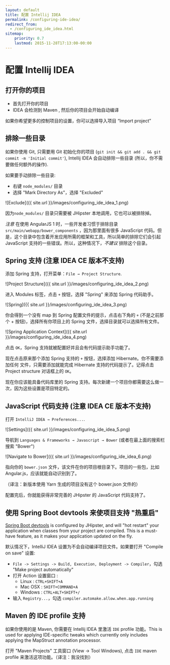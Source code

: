 ```yaml
---
layout: default
title: 配置 Intellij IDEA
permalink: /configuring-ide-idea/
redirect_from:
  - /configuring_ide_idea.html
sitemap:
    priority: 0.7
    lastmod: 2015-11-28T17:13:00-00:00
---
```


# <i class="fa fa-keyboard-o"></i> 配置 Intellij IDEA

## 打开你的项目

- 首先打开你的项目
- IDEA 会检测到 Maven , 然后你的项目会开始自动编译

如果你希望更多的控制项目的设置，你可以选择导入项目 “Import project”

## 排除一些目录

如果你使用 Git, 只需要用 Git 初始化你的项目 (`git init && git add . && git commit -m 'Initial commit'`), Intellij IDEA 会自动排除一些目录 (所以，你不需要做任何额外的操作).

如果要手动排除一些目录:

- 右键 `node_modules/` 目录
- 选择 "Mark Directory As"，选择 "Excluded"

![Exclude]({{ site.url }}/images/configuring_ide_idea_1.png)

因为`node_modules/` 目录只需要被 JHipster 本地调用，它也可以被排除掉。

_注意_ 在使用 AngularJS 1 时，一些开发者习惯于排除目录 `src/main/webapp/bower_components` ，因为那里面有很多 JavaScript 代码。但是，这个目录中包含着开发应用所需的框架和工具，所以简单的排除它们会引起 JavaScript 支持的一些错误。所以，这种情况下，_不建议_ 排除这个目录。

## Spring 支持 (注意 IDEA CE 版本不支持)

添加 Spring 支持，打开菜单：`File → Project Structure`.

![Project Structure]({{ site.url }}/images/configuring_ide_idea_2.png)

进入 Modules 标签，点击 `+` 按钮，选择 "Spring" 来添加 Spring 代码助手。

![Spring]({{ site.url }}/images/configuring_ide_idea_3.png)

你会得到一个没有 map 到 Spring 配置文件的提示，点击右下角的 `+` (不是之前那个 + 按钮)，选择所有你项目上的 Spring 文件，选择目录就可以选择所有文件。

![Spring Application Context]({{ site.url }}/images/configuring_ide_idea_4.png)

点击 `OK`，Spring 支持就被配置好并且会有代码提示助手功能了。

现在点击原来那个添加 Spring 支持的 `+` 按钮，选择添加 Hibernate。你不需要添加任何
文件，只需要添加就能完成 Hibernate 支持的代码提示了。记得点击 Project structure 对话框上的 `OK`。

现在你应该能具备代码库里的 Spring 支持。每次新建一个项目你都需要这么做一次，因为这些设置是项目特定的。

## JavaScript 代码支持 (注意 IDEA CE 版本不支持)

打开 `IntelliJ IDEA → Preferences...`.

![Settings]({{ site.url }}/images/configuring_ide_idea_5.png)

导航到 `Languages & Frameworks → Javascript → Bower` (或者在最上面的搜索栏搜索 "Bower")

![Navigate to Bower]({{ site.url }}/images/configuring_ide_idea_6.png)

指向你的 `bower.json` 文件，该文件在你的项目根目录下。项目的一些包，比如 Angular.js，应该就能自动识别到了。

（译注：新版本使用 Yarn 生成的项目没有这个 bower.json 文件的）

配置完后，你就能获得非常完善的 JHipster 的 JavaScript 代码支持了。

## 使用 Spring Boot devtools 来使项目支持 "热重启" 

[Spring Boot devtools](https://docs.spring.io/spring-boot/docs/current/reference/html/using-boot-devtools.html) is configured by JHipster, and will "hot restart" your application when classes from your project are compiled. This is a must-have feature, as it makes your application updated on the fly.

默认情况下，IntelliJ IDEA 设置为不会自动编译项目文件。如果要打开 "Compile on save" 设置:

* `File -> Settings -> Build, Execution, Deployment -> Compiler`，勾选 "Make project automatically"
* 打开 Action 设置窗口 :
  * Linux : `CTRL+SHIFT+A`
  * Mac OSX : `SHIFT+COMMAND+A`
  * Windows : `CTRL+ALT+SHIFT+/`
* 输入 `Registry...`，勾选 `compiler.automake.allow.when.app.running`

## Maven 的 IDE profile 支持

如果你使用的是 Maven, 你需要在 Intellij IDEA 里激活 `IDE` profile 功能。This is used for applying IDE-specific tweaks
which currently only includes applying the MapStruct annotation processor.

打开 "Maven Projects" 工具窗口 (View -> Tool Windows), 点击 `IDE` maven profile 来激活这项功能。（译注：我没找到）
